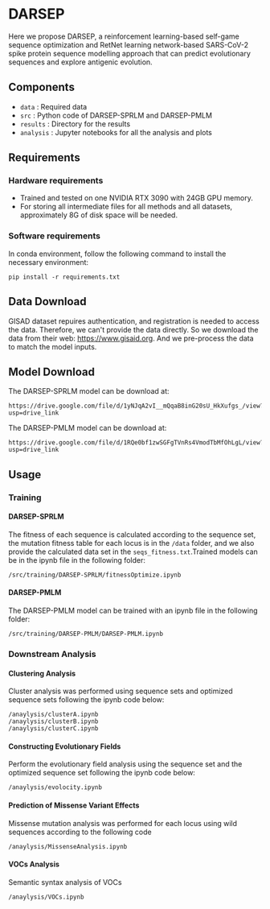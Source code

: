 # DARSEP
Here we propose DARSEP, a reinforcement learning-based self-game sequence optimization and RetNet learning network-based SARS-CoV-2 spike protein sequence modelling approach that can predict evolutionary sequences and explore antigenic evolution.
## Components
- `data` : Required data
- `src` : Python code of DARSEP-SPRLM and DARSEP-PMLM
- `results` : Directory for the results
- `analysis` : Jupyter notebooks for all the analysis and plots
## Requirements
### Hardware requirements
- Trained and tested on one NVIDIA RTX 3090 with 24GB GPU memory.
- For storing all intermediate files for all methods and all datasets, approximately 8G of disk space will be needed.
### Software requirements
In conda environment, follow the following command to install the necessary environment:
```
pip install -r requirements.txt
```
## Data Download
GISAD dataset repuires authentication, and registration is needed to access the data. Therefore, we can't provide the data directly. So we download the data from their web: https://www.gisaid.org. And we pre-process the data to match the model inputs.
## Model Download
The DARSEP-SPRLM model can be download at:
```
https://drive.google.com/file/d/1yNJqA2vI__mQqaB8inG20sU_HkXufgs_/view?usp=drive_link
```
The DARSEP-PMLM model can be download at:
```
https://drive.google.com/file/d/1RQe0bf1zwSGFgTVnRs4VmodTbMfOhLgL/view?usp=drive_link
```
## Usage
### Training
#### DARSEP-SPRLM
The fitness of each sequence is calculated according to the sequence set, the mutation fitness table for each locus is in the `/data` folder, and we also provide the calculated data set in the `seqs_fitness.txt`.Trained models can be in the ipynb file in the following folder: 
```
/src/training/DARSEP-SPRLM/fitnessOptimize.ipynb
```
#### DARSEP-PMLM
The DARSEP-PMLM model can be trained with an ipynb file in the following folder:
```
/src/training/DARSEP-PMLM/DARSEP-PMLM.ipynb
```
### Downstream Analysis
#### Clustering Analysis
Cluster analysis was performed using sequence sets and optimized sequence sets following the ipynb code below:
```
/anaylysis/clusterA.ipynb
/anaylysis/clusterB.ipynb
/anaylysis/clusterC.ipynb
```
#### Constructing Evolutionary Fields
Perform the evolutionary field analysis using the sequence set and the optimized sequence set following the ipynb code below:
```
/anaylysis/evolocity.ipynb
```
#### Prediction of Missense Variant Effects
Missense mutation analysis was performed for each locus using wild sequences according to the following code
```
/anaylysis/MissenseAnalysis.ipynb
```
#### VOCs Analysis
Semantic syntax analysis of VOCs
```
/anaylysis/VOCs.ipynb
```
